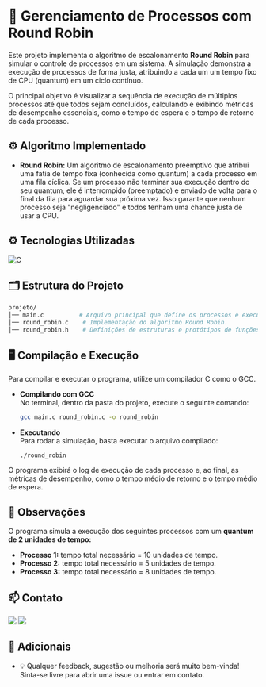 # 📌 Gerenciamento de Processos com Round Robin
Este projeto implementa o algoritmo de escalonamento **Round Robin** para simular o controle de processos em um sistema. A simulação demonstra a execução de processos de forma justa, atribuindo a cada um um tempo fixo de CPU (quantum) em um ciclo contínuo.

O principal objetivo é visualizar a sequência de execução de múltiplos processos até que todos sejam concluídos, calculando e exibindo métricas de desempenho essenciais, como o tempo de espera e o tempo de retorno de cada processo.

## ⚙️ Algoritmo Implementado
- **Round Robin:** Um algoritmo de escalonamento preemptivo que atribui uma fatia de tempo fixa (conhecida como quantum) a cada processo em uma fila cíclica. Se um processo não terminar sua execução dentro do seu quantum, ele é interrompido (preemptado) e enviado de volta para o final da fila para aguardar sua próxima vez. Isso garante que nenhum processo seja "negligenciado" e todos tenham uma chance justa de usar a CPU.

 ## ⚙️ Tecnologias Utilizadas
 ![C](https://img.shields.io/badge/C-00599C?style=for-the-badge&logo=c&logoColor=white) 

 ## 🗂️ Estrutura do Projeto
```bash
projeto/
│── main.c          # Arquivo principal que define os processos e executa a simulação.
│── round_robin.c    # Implementação do algoritmo Round Robin.
│── round_robin.h    # Definições de estruturas e protótipos de funções.
```
## 🖥️ Compilação e Execução
Para compilar e executar o programa, utilize um compilador C como o GCC.

- **Compilando com GCC** <br>
  No terminal, dentro da pasta do projeto, execute o seguinte comando:
    ```bash
  gcc main.c round_robin.c -o round_robin
  ```
- **Executando** <br>
Para rodar a simulação, basta executar o arquivo compilado:
    ```bash
  ./round_robin
  ```
O programa exibirá o log de execução de cada processo e, ao final, as métricas de desempenho, como o tempo médio de retorno e o tempo médio de espera.

## 📌 Observações
O programa simula a execução dos seguintes processos com um **quantum de 2 unidades de tempo:**

- **Processo 1:** tempo total necessário = 10 unidades de tempo.
- **Processo 2:** tempo total necessário = 5 unidades de tempo.
- **Processo 3:** tempo total necessário = 8 unidades de tempo.

## 📫 Contato
<a href="https://github.com/GuilhQueiroz" target="_blank" rel="noopener noreferrer"><img src="https://img.shields.io/badge/github-12100E.svg?&style=for-the-badge&logo=github&logoColor=white"></a>
<a href="mailto:guiguimaraes.dev@gmail.com" target="_blank" rel="noopener noreferrer"><img src="https://img.shields.io/badge/Gmail-D14836?style=for-the-badge&logo=gmail&logoColor=white"></a>

 ## 📝 Adicionais
 * 💡 Qualquer feedback, sugestão ou melhoria será muito bem-vinda!
Sinta-se livre para abrir uma issue ou entrar em contato.
